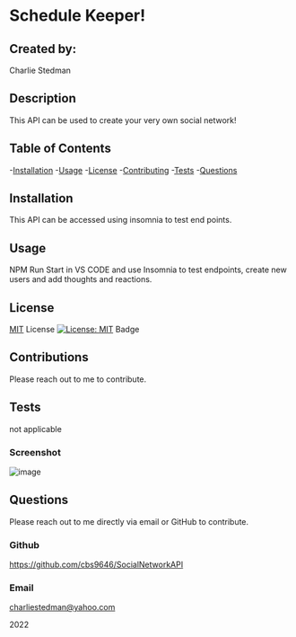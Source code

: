 # Schedule Keeper!

  ## Created by:

Charlie Stedman
  
  ## Description
  
This API can be used to create your very own social network! 
  
  ## Table of Contents
  
  -[Installation](#installation)
  -[Usage](#userInteraction)
  -[License](#license)
  -[Contributing](#contribute)
  -[Tests](#testing)
  -[Questions](#additionalQuestions)
 
  ## Installation

This API can be accessed using insomnia to test end points. 

  ## Usage
  
NPM Run Start in VS CODE and use Insomnia to test endpoints, create new users and add thoughts and reactions.

  ## License

[MIT](https://opensource.org/licenses/MIT) License
[![License: MIT](https://img.shields.io/badge/License-MIT-yelloe.svg)](https://opensource.org/licenses/MIT) Badge

  ## Contributions
  
Please reach out to me to contribute.

  ## Tests

not applicable
  ### Screenshot
  
![image](https://user-images.githubusercontent.com/9369467/151815806-9d4e44cc-9c55-4699-897b-90e9af7ee406.png)

  ## Questions

Please reach out to me directly via email or GitHub to contribute.

  ### Github
  
  https://github.com/cbs9646/SocialNetworkAPI

  ### Email
  

charliestedman@yahoo.com
   

2022

